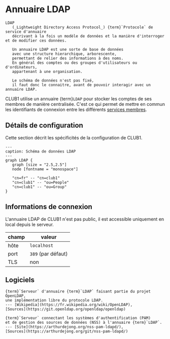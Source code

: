 Annuaire LDAP
=============

```{glossary}
LDAP
   (_Lightweight Directory Access Protocol_) {term}`Protocole` de service d'annuaire
   décrivant à la fois un modèle de données et la manière d'interroger et de modifier ces données.

   Un annuaire LDAP est une sorte de base de données
   avec une structure hierarchique, arborescente,
   permettant de relier des informations à des noms.
   En général des comptes ou des groupes d'utilisateurs ou d'ordinateurs,
   appartenant à une organisation.

   Le schéma de données n'est pas fixé,
   il faut donc le connaitre, avant de pouvoir interagir avec un annuaire LDAP.
```

CLUB1 utilise un annuaire {term}`LDAP` pour stocker les comptes de ses membres
de manière centralisée.
C'est ce qui permet de mettre en commun les identifiants de connexion
entre les différents [services membres](/services-membres.md).


Détails de configuration
------------------------

Cette section décrit les spécificités de la configuration de CLUB1.


```{graphviz}
---
caption: Schéma de données LDAP
---
graph LDAP {
   graph [size = "2.5,2.5"]
   node [fontname = "monospace"]

   "cn=fr" -- "cn=club1"
   "cn=club1" -- "ou=People"
   "cn=club1" -- "ou=Group"
}
```


Informations de connexion
-------------------------

L'annuaire LDAP de CLUB1 n'est pas public,
il est accessible uniquement en local depuis le serveur.

| champ            | valeur              |
| ---------------- | ------------------- |
| hôte             | `localhost`         |
| port             | `389` (par défaut)  |
| TLS              | non                 |


Logiciels
---------

```{logiciel} slapd
{term}`Serveur` d'annuaire {term}`LDAP` faisant partie du projet OpenLDAP,
une implémentation libre du protocole LDAP.
--- [Wikipedia](https://fr.wikipedia.org/wiki/OpenLDAP),
[Sources](https://git.openldap.org/openldap/openldap)
```

```{logiciel} nss-pam-ldapd
{term}`Serveur` connectant les systèmes d'authentification (PAM)
et de gestion des sources de données (NSS) à l'annuaire {term}`LDAP`.
--- [Site](https://arthurdejong.org/nss-pam-ldapd/),
[Sources](https://arthurdejong.org/git/nss-pam-ldapd/)
```
